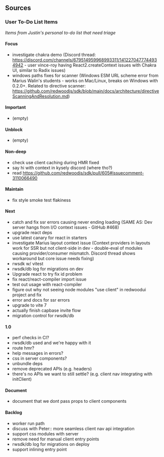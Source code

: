 ## Sources

### User To-Do List Items

*Items from Justin's personal to-do list that need triage*

#### Focus
- investigate chakra demo (Discord thread: https://discord.com/channels/679514959968993311/1412270477744934942 - user vince-roy having React2.createContext issues with Chakra UI, similar to Radix issues)
- windows paths fixes for scanner (Windows ESM URL scheme error from Marius Walin's students - works on Mac/Linux, breaks on Windows with 0.2.0+. Related to directive scanner: https://github.com/redwoodjs/sdk/blob/main/docs/architecture/directiveScanningAndResolution.md)

#### Important  
- (empty)

#### Unblock
- (empty)

#### Non-deep
- check use client caching during HMR fixed
- say hi with context in kysely discord (where tho?)
- read https://github.com/redwoodjs/sdk/pull/605#issuecomment-3110066490

#### Maintain
- fix style smoke test flakiness

#### Next
- catch and fix ssr errors causing never ending loading (SAME AS: Dev server hangs from I/O context issues - GitHub #468)
- upgrade react deps
- use latest canary for react in starters
- investigate Marius layout context issue (Context providers in layouts work for SSR but not client-side in dev - double-eval of modules causing provider/consumer mismatch. Discord thread shows workaround but core issue needs fixing)
- rwsdk w/ vitest
- rwsdk/db log for migrations on dev
- Upgrade react to try fix id problem
- fix react/react-compiler import issue
- test out usage with react-compiler
- figure out why not seeing node modules "use client" in redwoodui project and fix
- error and docs for ssr errors
- upgrade to vite 7
- actually finish capbase invite flow
- migration control for rwsdk/db

#### 1.0
- perf checks in CI?
- rwsdk/db used and we're happy with it
- route hmr?
- help messages in errors?
- css in server components?
- unbundle deps
- remove deprecated APIs (e.g. headers)
- there's no APIs we want to still settle? (e.g. client nav integrating with initClient)

#### Document
- document that we dont pass props to client components

#### Backlog
- worker run path
- discuss with Peter:: more seamless client nav api integration
- support css modules with server
- remove need for manual client entry points
- rwsdk/db log for migrations on deploy
- support inlining entry point